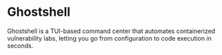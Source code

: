 # Ghostshell
Ghostshell is a TUI-based command center that automates containerized vulnerability labs, letting you go from configuration to code execution in seconds.
